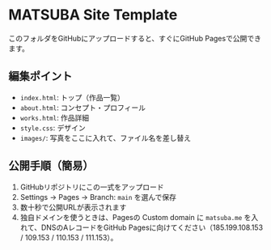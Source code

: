 # MATSUBA Site Template

このフォルダをGitHubにアップロードすると、すぐにGitHub Pagesで公開できます。

## 編集ポイント
- `index.html`: トップ（作品一覧）
- `about.html`: コンセプト・プロフィール
- `works.html`: 作品詳細
- `style.css`: デザイン
- `images/`: 写真をここに入れて、ファイル名を差し替え

## 公開手順（簡易）
1. GitHubリポジトリにこの一式をアップロード
2. Settings → Pages → Branch: `main` を選んで保存
3. 数十秒で公開URLが表示されます
4. 独自ドメインを使うときは、Pagesの Custom domain に `matsuba.me` を入れて、DNSのAレコードをGitHub Pagesに向けてください（185.199.108.153 / 109.153 / 110.153 / 111.153）。
